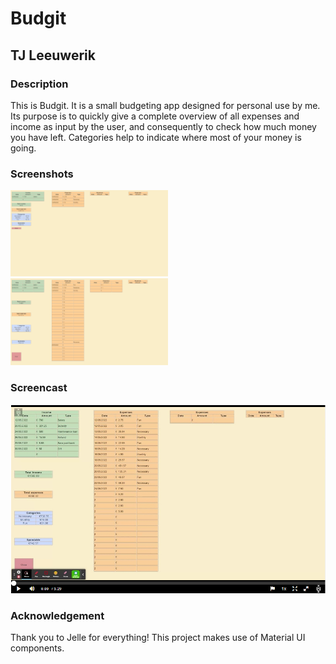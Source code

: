 # Budgit
## TJ Leeuwerik

### Description
This is Budgit. It is a small budgeting app designed for personal use by me. Its purpose is to quickly give a complete overview of all expenses and income as input by the user, and consequently to check how much money you have left. Categories help to indicate where most of your money is going. 

### Screenshots
<img alt="Screen shot of Budgit, with tables for inputting date, amount and type of income and expenses" src="public/budgit1.png" width=50%>
<img alt="Screen shot of Budgit, with tables for inputting date, amount and type of income and expenses" src="public/budgit2.png" width=50%>

### Screencast
[![React app screencast](https://github.com/minprog-platforms/project-tj-carp/blob/main/doc/Screenshot%202022-06-01%20183202.png)]({https://video.uva.nl/media/React+App+Budgit+TJ+Leeuwerik/0_823cqe50} "Screencast")

### Acknowledgement
Thank you to Jelle for everything! This project makes use of Material UI components.

